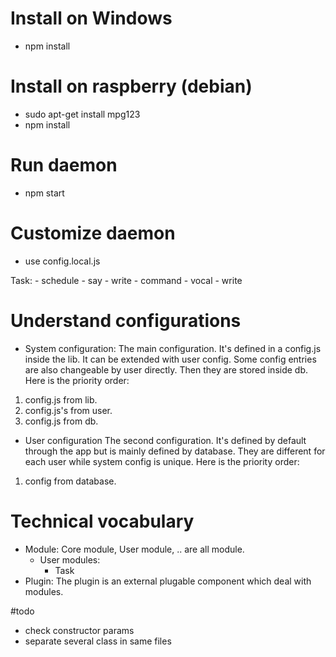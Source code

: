 # Install on Windows
- npm install

# Install on raspberry (debian)
- sudo apt-get install mpg123
- npm install

# Run daemon
- npm start

# Customize daemon
- use config.local.js

Task:
    - schedule
        - say
        - write
    - command
        - vocal
        - write
 
# Understand configurations
- System configuration:
The main configuration. It's defined in a config.js inside the lib. It can be extended with user config. Some config entries are also changeable by user directly. Then they are stored inside db.
Here is the priority order:
1. config.js from lib.
2. config.js's from user.
3. config.js from db.

- User configuration
The second configuration. It's defined by default through the app but is mainly defined by database. 
They are different for each user while system config is unique.
Here is the priority order:
1. config from database.

# Technical vocabulary
- Module: Core module, User module, .. are all module.
    - User modules:
        - Task
- Plugin: The plugin is an external plugable component which deal with modules.
    
    
#todo
- check constructor params
- separate several class in same files